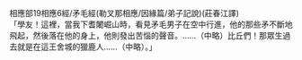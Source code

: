相應部19相應6經/矛毛經(勒叉那相應/因緣篇/弟子記說)(莊春江譯)  
「學友！這裡，當我下耆闍崛山時，看見矛毛男子在空中行進，他的那些矛不斷地飛起，然後落在他的身上，他則發出苦惱的聲音。……（中略）比丘們！那眾生過去就是在這王舍城的獵鹿人……（中略）。」  
  
  
